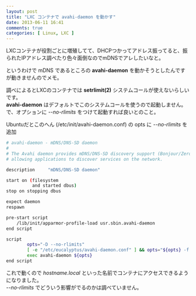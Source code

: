 ```yaml
---
layout: post
title: "LXC コンテナで avahi-daemon を動かす"
date: 2013-06-11 16:41
comments: true
categories: [ Linux, LXC ]
---
```

LXCコンテナが役割ごとに増殖してて、DHCPつかってアドレス振ってると、振られたIPアドレス調べたり色々面倒なのでmDNSでアレしたいなと。  

というわけで mDNS であるところの **avahi-daemon** を動かそうとしたんですが動きませんのでメモ。  

<!-- more -->

調べによるとLXCのコンテナでは **setrlimit(2)** システムコールが使えないらしいです。  
**avahi-daemon** はデフォルトでこのシステムコールを使うので起動しません。  
で、オプションに *--no-rlimits* をつけて起動すれば良いとのこと。  

Ubuntuだとこのへん (/etc/init/avahi-daemon.conf) の opts に *--no-rlimits* を追加
``` bash /etc/init/avahi-daemon.conf
# avahi-daemon - mDNS/DNS-SD daemon
#
# The Avahi daemon provides mDNS/DNS-SD discovery support (Bonjour/Zeroconf)
# allowing applications to discover services on the network.

description     "mDNS/DNS-SD daemon"

start on (filesystem
          and started dbus)
stop on stopping dbus

expect daemon
respawn

pre-start script
    /lib/init/apparmor-profile-load usr.sbin.avahi-daemon
end script

script
        opts="-D --no-rlimits"
        [ -e "/etc/eucalyptus/avahi-daemon.conf" ] && opts="${opts} -f /etc/eucalyptus/avahi-daemon.conf"
        exec avahi-daemon ${opts}
end script
```

これで動くので *hostname.local* といった名前でコンテナにアクセスできるようになりました。  
*--no-rlimits* でどういう影響がでるのかは調べていません。  

